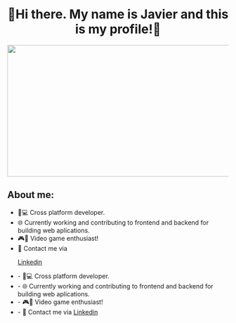 

<div align="center">
<h1 align="center">👋Hi there. My name is Javier and this is my profile!👋</h1>
<img src="https://i.imgur.com/olN5Cee.png"  height="300" width="900" >
</div>


## About me:

- 📱💻 Cross platform developer.
- 🌐 Currently working and contributing to frontend and backend for building web aplications.
- 🎮👾 Video game enthusiast!
- 💼 Contact me via <p><a href="https://www.linkedin.com/in/javier-tom%C3%A9-rold%C3%A1n-a05579265">Linkedin</a></p>

<ul>
  <li>- 📱💻 Cross platform developer.</li>
  <li>- 🌐 Currently working and contributing to frontend and backend for building web aplications.</li>
  <li>- 🎮👾 Video game enthusiast!</li>
  <li>- 💼 Contact me via <a href="https://www.linkedin.com/in/javier-tom%C3%A9-rold%C3%A1n-a05579265">Linkedin</a></li>
</ul>
<br>


